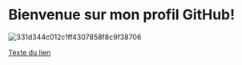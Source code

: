 # Bienvenue sur mon profil GitHub!

![331d344c012c1ff4307858f8c9f38706](https://github.com/Arcadiastyx/Arcadiastyx/assets/72890174/1d1ec242-db25-4c18-a6da-07e1e370ae61)

[Texte du lien](https://github.com/Arcadiastyx/42-Piscine/tree/main/42%20Piscine)
